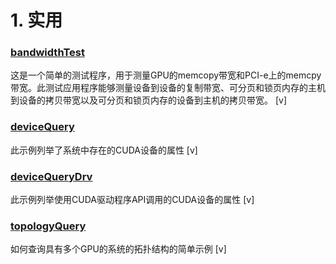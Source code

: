 # 1. 实用     

### [bandwidthTest](./bandwidthTest)

这是一个简单的测试程序，用于测量GPU的memcopy带宽和PCI-e上的memcpy带宽。此测试应用程序能够测量设备到设备的复制带宽、可分页和锁页内存的主机到设备的拷贝带宽以及可分页和锁页内存的设备到主机的拷贝带宽。  [v]    

### [deviceQuery](./deviceQuery)

此示例列举了系统中存在的CUDA设备的属性      [v]    

### [deviceQueryDrv](./deviceQueryDrv)  

此示例列举使用CUDA驱动程序API调用的CUDA设备的属性   [v]    

### [topologyQuery](./topologyQuery)

如何查询具有多个GPU的系统的拓扑结构的简单示例    [v]    



